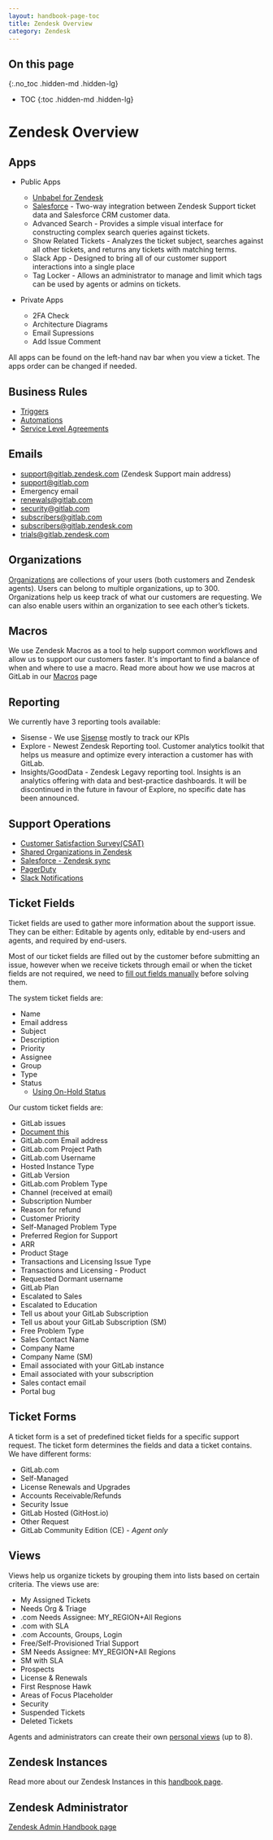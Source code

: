 ```yaml
---
layout: handbook-page-toc
title: Zendesk Overview
category: Zendesk
---
```


## On this page
{:.no_toc .hidden-md .hidden-lg}

- TOC
{:toc .hidden-md .hidden-lg}

# Zendesk Overview

## Apps

- Public Apps

    - [Unbabel for Zendesk](/handbook/support/workflows/unbabel_translation_in_zendesk.html)
    - [Salesforce](/handbook/support/support-ops/#salesforce---zendesk-sync) - Two-way integration between Zendesk Support ticket data and Salesforce CRM customer data.
    - Advanced Search - Provides a simple visual interface for constructing complex search queries against tickets.
    - Show Related Tickets - Analyzes the ticket subject, searches against all other tickets, and returns any tickets with matching terms.
    - Slack App - Designed to bring all of our customer support interactions into a single place
    - Tag Locker - Allows an administrator to manage and limit which tags can be used by agents or admins on tickets.
- Private Apps
    - 2FA Check
    - Architecture Diagrams
    - Email Supressions
    - Add Issue Comment

All apps can be found on the left-hand nav bar when you view a ticket. The apps order can be changed if needed.

## Business Rules

- [Triggers](/handbook/support/workflows/zendesk-triggers.html)
- [Automations](/handbook/support/workflows/zendesk-automations.html)
- [Service Level Agreements](/handbook/support/workflows/zendesk_admin.html#service-level-agreements)


## Emails

- support@gitlab.zendesk.com (Zendesk Support main address)
- support@gitlab.com
- Emergency email
- renewals@gitlab.com
- security@gitlab.com
- subscribers@gitlab.com
- subscribers@gitlab.zendesk.com
- trials@gitlab.zendesk.com

## Organizations

[Organizations](handbook/support/workflows/zendesk_organizations_and_users_overview.html) are collections of your users (both customers and Zendesk agents). Users can belong to multiple organizations, up to 300. Organizations help us keep track of what our customers are requesting. We can also enable users within an organization to see each other’s tickets.

## Macros

We use Zendesk Macros as a tool to help support common workflows and allow us to support our customers faster. It's important to find a balance of when and where to use a macro. Read more about how we use macros at GitLab in our [Macros](/handbook/support/workflows/macros.html) page

## Reporting

We currently have 3 reporting tools available:

- Sisense - We use [Sisense](/handbook/business-ops/data-team/platform/periscope/) mostly to track our KPIs
- Explore - Newest Zendesk Reporting tool. Customer analytics toolkit that helps us measure and optimize every interaction a customer has with GitLab.
- Insights/GoodData - Zendesk Legavy reporting tool. Insights is an analytics offering with data and best-practice dashboards. It will be discontinued in the future in favour of Explore, no specific date has been announced.

## Support Operations
- [Customer Satisfaction Survey(CSAT)](/handbook/support/support-ops/#customer-satisfaction-survey-csat)
- [Shared Organizations in Zendesk](/handbook/support/support-ops/responsibilities.html#shared-organizations-in-zendesk)
- [Salesforce - Zendesk sync](/handbook/support/support-ops/responsibilities.html#salesforce---zendesk-sync)
- [PagerDuty](/handbook/support/support-ops/responsibilities.html#pagerduty)
- [Slack Notifications](/handbook/support/support-ops/responsibilities.html#slack-notifications)

## Ticket Fields

Ticket fields are used to gather more information about the support issue. They can be either: Editable by agents only, editable by end-users and agents, and required by end-users.

Most of our ticket fields are filled out by the customer before submitting an issue, however when we receive tickets through email or when the ticket fields are not required, we need to [fill out fields manually](/handbook/support/workflows/working-on-tickets.html#filling-out-fields-on-tickets) before solving them.

The system ticket fields are:

- Name
- Email address
- Subject
- Description
- Priority
- Assignee
- Group
- Type
- Status
    - [Using On-Hold Status](/handbook/support/workflows/working-on-tickets.html#using-on-hold-status)

Our custom ticket fields are:

- GitLab issues
- [Document this](/handbook/support/workflows/improving-documentation.html)
- GitLab.com Email address
- GitLab.com Project Path
- GitLab.com Username
- Hosted Instance Type
- GitLab Version
- GitLab.com Problem Type
- Channel (received at email)
- Subscription Number
- Reason for refund
- Customer Priority
- Self-Managed Problem Type
- Preferred Region for Support
- ARR
- Product Stage
- Transactions and Licensing Issue Type
- Transactions and Licensing - Product
- Requested Dormant username
- GitLab Plan
- Escalated to Sales
- Escalated to Education
- Tell us about your GitLab Subscription
- Tell us about your GitLab Subscription (SM)
- Free Problem Type
- Sales Contact Name
- Company Name
- Company Name (SM)
- Email associated with your GitLab instance
- Email associated with your subscription
- Sales contact email
- Portal bug

## Ticket Forms

A ticket form is a set of predefined ticket fields for a specific support request. The ticket form determines the fields and data a ticket contains. We have different forms:

- GitLab.com
- Self-Managed
- License Renewals and Upgrades
- Accounts Receivable/Refunds
- Security Issue
- GitLab Hosted (GitHost.io)
- Other Request
- GitLab Community Edition (CE) - *Agent only*

## Views

Views help us organize tickets by grouping them into lists based on certain
criteria. The views use are:

* My Assigned Tickets
* Needs Org & Triage
* .com Needs Assignee: MY_REGION+All Regions
* .com with SLA
* .com Accounts, Groups, Login
* Free/Self-Provisioned Trial Support
* SM Needs Assignee: MY_REGION+All Regions
* SM with SLA
* Prospects
* License & Renewals
* First Respnose Hawk
* Areas of Focus Placeholder
* Security
* Suspended Tickets
* Deleted Tickets

Agents and administrators can create their own [personal views](https://support.zendesk.com/hc/en-us/articles/203690806-Creating-views-to-manage-ticket-workflow#topic_vcr_xfp_ec) (up to 8).

## Zendesk Instances

Read more about our Zendesk Instances in this [handbook page](/handbook/support/workflows/zendesk-instances.html).

## Zendesk Administrator

[Zendesk Admin Handbook page](/handbook/support/workflows/zendesk_admin.html)
